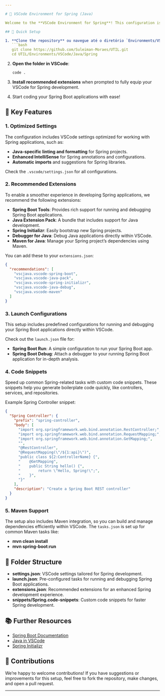 ```yaml
---

# 🌱 VSCode Environment for Spring (Java)

Welcome to the **VSCode Environment for Spring**! This configuration is tailored for Java Spring development, providing the necessary tools, extensions, and settings to boost your productivity and streamline your workflow.

## 🚀 Quick Setup

1. **Clone the repository** ou navegue até o diretório `Environments/VSCode/Java/Spring`:
   ```bash
   git clone https://github.com/Suleiman-Moraes/UTIL.git
   cd UTIL/Environments/VSCode/Java/Spring
   ```

2. **Open the folder in VSCode**:
   ```bash
   code .
   ```

3. **Install recommended extensions** when prompted to fully equip your VSCode for Spring development.

4. Start coding your Spring Boot applications with ease!

## 🔧 Key Features

### 1. **Optimized Settings**
The configuration includes VSCode settings optimized for working with Spring applications, such as:
- **Java-specific linting and formatting** for Spring projects.
- **Enhanced IntelliSense** for Spring annotations and configurations.
- **Automatic imports** and suggestions for Spring libraries.

Check the `.vscode/settings.json` for all configurations.

### 2. **Recommended Extensions**
To enable a smoother experience in developing Spring applications, we recommend the following extensions:

- **Spring Boot Tools**: Provides rich support for running and debugging Spring Boot applications.
- **Java Extension Pack**: A bundle that includes support for Java development.
- **Spring Initializr**: Easily bootstrap new Spring projects.
- **Debugger for Java**: Debug Java applications directly within VSCode.
- **Maven for Java**: Manage your Spring project’s dependencies using Maven.

You can add these to your `extensions.json`:
```json
{
  "recommendations": [
    "vscjava.vscode-spring-boot",
    "vscjava.vscode-java-pack",
    "vscjava.vscode-spring-initializr",
    "vscjava.vscode-java-debug",
    "vscjava.vscode-maven"
  ]
}
```

### 3. **Launch Configurations**
This setup includes predefined configurations for running and debugging your Spring Boot applications directly within VSCode.

Check out the `launch.json` file for:
- **Spring Boot Run**: A simple configuration to run your Spring Boot app.
- **Spring Boot Debug**: Attach a debugger to your running Spring Boot application for in-depth analysis.

### 4. **Code Snippets**
Speed up common Spring-related tasks with custom code snippets. These snippets help you generate boilerplate code quickly, like controllers, services, and repositories.

Example Spring Controller snippet:
```json
{
  "Spring Controller": {
    "prefix": "spring-controller",
    "body": [
      "import org.springframework.web.bind.annotation.RestController;",
      "import org.springframework.web.bind.annotation.RequestMapping;",
      "import org.springframework.web.bind.annotation.GetMapping;",
      "",
      "@RestController",
      "@RequestMapping(\"/${1:api}\")",
      "public class ${2:ControllerName} {",
      "    @GetMapping",
      "    public String hello() {",
      "        return \"Hello, Spring!\";",
      "    }",
      "}"
    ],
    "description": "Create a Spring Boot REST controller"
  }
}
```

### 5. **Maven Support**
The setup also includes Maven integration, so you can build and manage dependencies efficiently within VSCode. The `tasks.json` is set up for common Maven tasks like:
- **mvn clean install**
- **mvn spring-boot:run**

## 📂 Folder Structure

- **settings.json**: VSCode settings tailored for Spring development.
- **launch.json**: Pre-configured tasks for running and debugging Spring Boot applications.
- **extensions.json**: Recommended extensions for an enhanced Spring development experience.
- **snippets/Spring.code-snippets**: Custom code snippets for faster Spring development.

## 📚 Further Resources

- [Spring Boot Documentation](https://spring.io/projects/spring-boot)
- [Java in VSCode](https://code.visualstudio.com/docs/languages/java)
- [Spring Initializr](https://start.spring.io/)

## 🙌 Contributions

We’re happy to welcome contributions! If you have suggestions or improvements for this setup, feel free to fork the repository, make changes, and open a pull request.

---
```

